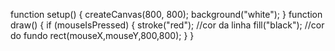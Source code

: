 function setup() {
  createCanvas(800, 800);
  background("white"); 
}
function draw() {
  if (mouseIsPressed) {
    stroke("red"); //cor da linha
    fill("black"); //cor do fundo
    rect(mouseX,mouseY,800,800);
  }
}
